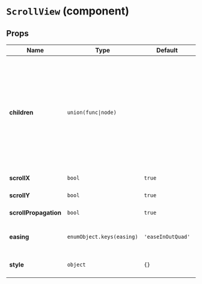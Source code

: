 # `ScrollView` (component)

## Props

| Name                  | Type                                 | Default           | Description                                                                                                                                                                                                                                                                           |
| --------------------- | ------------------------------------ | ----------------- | ------------------------------------------------------------------------------------------------------------------------------------------------------------------------------------------------------------------------------------------------------------------------------------- |
| **children**          | <code>union(func&#124;node)</code>   |                   | **required**. Components/nodes content. If you need to scroll programmatically pass a function and save `scrollTo(x, y, milliseconds)` callback for later use (it will be passed as first argument) ex: `(scrollTo) => { this.scrollTo = scrollTo; return <MyScrollViewContent />; }` |
| **scrollX**           | <code>bool</code>                    | `true`            | _optional_. Enable horizontal scrolling                                                                                                                                                                                                                                               |
| **scrollY**           | <code>bool</code>                    | `true`            | _optional_. Enable vertical scrolling                                                                                                                                                                                                                                                 |
| **scrollPropagation** | <code>bool</code>                    | `true`            | _optional_. Enable scroll propagation                                                                                                                                                                                                                                                 |
| **easing**            | <code>enumObject.keys(easing)</code> | `'easeInOutQuad'` | _optional_. Easing function used when scrolling with `scrollTo`                                                                                                                                                                                                                       |
| **style**             | <code>object</code>                  | `{}`              | _optional_. Inline-style overrides for wrapper element                                                                                                                                                                                                                                |
